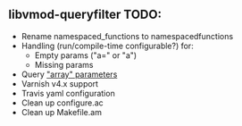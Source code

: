 libvmod-queryfilter TODO:
-------------------------
 - Rename namespaced_functions to namespacedfunctions
 - Handling (run/compile-time configurable?) for:
     - Empty params ("a=" or "a")
     - Missing params
 - Query ["array" parameters](https://github.com/andrew-canaday/libvmod-queryfilter/issues/2)
 - Varnish v4.x support
 - Travis yaml configuration
 - Clean up configure.ac
 - Clean up Makefile.am

